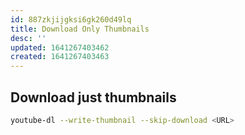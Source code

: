 ```yaml
---
id: 887zkjijgksi6gk260d49lq
title: Download Only Thumbnails
desc: ''
updated: 1641267403462
created: 1641267403463
---
```



## Download just thumbnails

```bash
youtube-dl --write-thumbnail --skip-download <URL>
```
